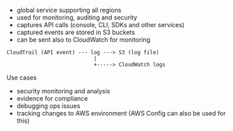 * global service supporting all regions
* used for monitoring, auditing and security
* captures API calls (console, CLI, SDKs and other services)
* captured events are stored in S3 buckets
* can be sent also to CloudWatch for monitoring 

```
CloudTrail (API event) --- log ---> S3 (log file)
                            |
                            +-----> CloudWatch logs
```

Use cases

* security monitoring and analysis
* evidence for compliance
* debugging ops issues
* tracking changes to AWS environment (AWS Config can also be used for this)
